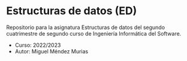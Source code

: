 # Estructuras de datos (ED)
Repositorio para la asignatura Estructuras de datos del segundo cuatrimestre de segundo curso de Ingeniería Informática del Software.
- Curso: 2022/2023
- Autor: Miguel Méndez Murias